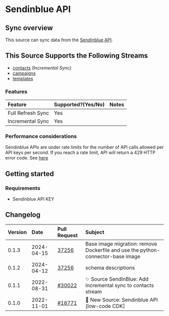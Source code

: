 # Sendinblue API

## Sync overview

This source can sync data from the [Sendinblue API](https://developers.sendinblue.com/).

## This Source Supports the Following Streams

* [contacts](https://developers.brevo.com/reference/getcontacts-1) *(Incremental Sync)*
* [campaigns](https://developers.brevo.com/reference/getemailcampaigns-1)
* [templates](https://developers.brevo.com/reference/getsmtptemplates)

### Features

| Feature | Supported?\(Yes/No\) | Notes |
| :--- | :--- | :--- |
| Full Refresh Sync | Yes |  |
| Incremental Sync | Yes |  |

### Performance considerations

Sendinblue APIs are under rate limits for the number of API calls allowed per API keys per second. If you reach a rate limit, API will return a 429 HTTP error code. See [here](https://developers.sendinblue.com/docs/how-it-works#rate-limiting)

## Getting started

### Requirements

* Sendinblue API KEY

## Changelog

| Version | Date       | Pull Request                                              | Subject                                    |
| :------ | :--------- | :-------------------------------------------------------- | :----------------------------------------- |
| 0.1.3 | 2024-04-15 | [37256](https://github.com/airbytehq/airbyte/pull/37256) | Base image migration: remove Dockerfile and use the python-connector-base image |
| 0.1.2 | 2024-04-12 | [37256](https://github.com/airbytehq/airbyte/pull/37256) | schema descriptions |
| 0.1.1   | 2022-08-31 | [#30022](https://github.com/airbytehq/airbyte/pull/30022) | ✨ Source SendInBlue: Add incremental sync to contacts stream |
| 0.1.0   | 2022-11-01 | [#18771](https://github.com/airbytehq/airbyte/pull/18771) | 🎉 New Source: Sendinblue API [low-code CDK] |
